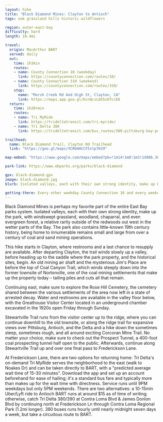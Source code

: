 ```yaml
---
layout: hike
title: "Black Diamond Mines: Clayton to Antioch"
tags: oak grassland hills historic wildflowers

region: outer-east-bay
difficulty: hard
length: 10.4mi

travel:
  origin: MacArthur BART
  served: daily
  out:
    time: 1h3min
    routes:
    - name: County Connection 10 (weekday)
      link: https://countyconnection.com/routes/10/
    - name: County Connection 310 (weekend)
      link: https://countyconnection.com/routes/310/
    stop:
      name: "Marsh Creek Rd And High St, Clayton, CA"
      link: https://maps.app.goo.gl/KcnQcsLQX5z6TccE6
  return:
    time: 1h20+min
    routes:
    - name: Tri MyRide
      link: https://trideltatransit.com/tri-myride/
    - name: Tri Delta 380
      link: https://trideltatransit.com/bus_routes/380-pittsburg-bay-point-bart-antioch-bart/

trailhead:
  name: Black Diamond Trail, Clayton Rd Trailhead
  link: "https://goo.gl/maps/VCRbHACCFSstp7bS9"

map-embed: "https://www.google.com/maps/embed?pb=!1m14!1m8!1m3!1d986.3613140097281!2d-121.9280579!3d37.9415651!3m2!1i1024!2i768!4f13.1!3m3!1m2!1s0x80855f14cdef006f%3A0xf69b7fe1d88b1a34!2sBlack%20Diamond%20Hiking%20Trail%20Near%20Oakhurst!5e1!3m2!1sen!2sus!4v1687410376794!5m2!1sen!2sus"

park-link: https://www.ebparks.org/parks/black-diamond

gpx: black-diamond.gpx
image: black-diamond.jpg
blurb: Isolated valleys, each with their own strong identity, make up Black Diamond Mines, with windswept grassland, woodland, chaparral, and even evergreen forest. Mining history permeates the area.

getting-there: Every other weekday County Connection 10 and every weekend County Connection 310 run to Clayton. Transfer at Concord BART. To get back, use Tri Delta's on-demand <a href="https://trideltatransit.com/tri-myride/">Tri MyRide</a> service from Noakes Dr directly back to BART, or catch an Uber/Lyft.
---
```


Black Diamond Mines is perhaps my favorite part of the entire East Bay parks system. Isolated valleys, each with their own strong identity, make up the park, with windswept grassland, woodland, chaparral, and even evergreen forest, a relative rarity outside of the redwoods out west in the wetter parts of the Bay. The park also contains little-known 19th century history, being home to innumerable remains small and large from over a century of coal and sand mining operations.

This hike starts in Clayton, where restrooms and a last chance to resupply are available. After departing Clayton, the trail winds slowly up a valley, before heading up to the saddle where the park property, and the historical sites, begin. An old mining air shaft and the mysterious Jim's Place are before the top of Coal Canyon Trail, which winds steeply down into the former townsite of Nortonville, one of the coal mining settlements that make up the property today – tailing piles and cuts all that remain.

Continuing east, make sure to explore the Rose Hill Cemetery, the cemetery shared between the various settlements of the area now left in a state of arrested decay. Water and restrooms are available in the valley floor below, with the Greathouse Visitor Center located in an underground chamber excavated in the 1920s open Friday through Sunday.

Stewartville Trail runs from the visitor center up to the ridge, where you can continue downhill to the old townsite, or along the ridge trail for expansive views over Pittsburg, Antioch, and the Delta and a hike down the sometimes steep, sometimes rough, and all around exciting Corcoran Mine Trail. No matter your choice, make sure to check out the Prospect Tunnel, a 400-foot coal prospecting tunnel half open to the public. Afterwards, continue along Stewartville Trail up and over one final pass to Frederickson Lane.

At Frederickson Lane, there are two options for returning home: Tri Delta's on-demand Tri MyRide serves the neighborhood to the east (walk to Noakes Dr) and can be taken directly to BART, with a "predicted average wait time of 15-30 minutes". Download the app and set up an account beforehand for ease of hailing; it's a standard bus fare and typically more than makes up for the wait time with directness. Service runs until 9PM weekdays but only 5PM weekends. There are two alternatives: a 10-15min Uber/Lyft ride to Antioch BART runs at around $15 as of time of writing; otherwise, catch Tri Delta 380/390 at Contra Loma Blvd & James Donlon Blvd by continuing north at Frederickson Ln through Contra Loma Regional Park (1.2mi longer). 380 buses runs hourly until nearly midnight seven days a week, but take a circuitous route to BART.
